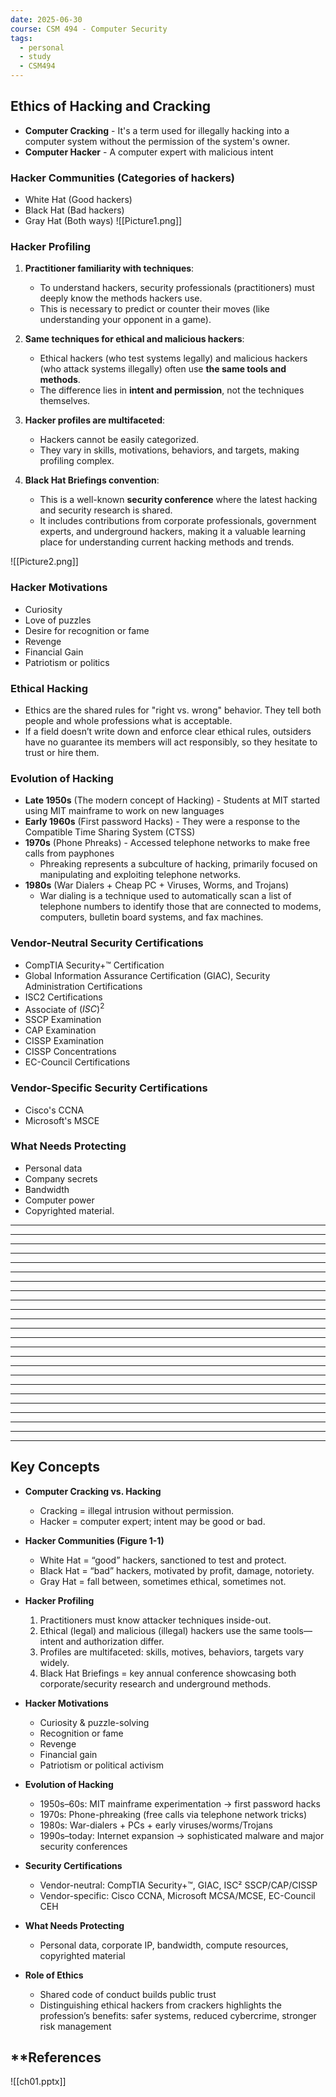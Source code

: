 ```yaml
---
date: 2025-06-30
course: CSM 494 - Computer Security
tags:
  - personal
  - study
  - CSM494
---
```


## **Ethics of Hacking and Cracking**

-  **Computer Cracking** - It's a term used for illegally hacking into a computer system without the permission of the system's owner.
- **Computer Hacker** - A computer expert with malicious intent

### **Hacker Communities (Categories of hackers)**

- White Hat (Good hackers)
- Black Hat (Bad hackers)
- Gray Hat (Both ways)
 ![[Picture1.png]]


### **Hacker Profiling**

1. **Practitioner familiarity with techniques**:
    - To understand hackers, security professionals (practitioners) must deeply know the methods hackers use.
    - This is necessary to predict or counter their moves (like understanding your opponent in a game).

2. **Same techniques for ethical and malicious hackers**:
    - Ethical hackers (who test systems legally) and malicious hackers (who attack systems illegally) often use **the same tools and methods**.
    - The difference lies in **intent and permission**, not the techniques themselves.

3. **Hacker profiles are multifaceted**:
    - Hackers cannot be easily categorized.
    - They vary in skills, motivations, behaviors, and targets, making profiling complex.

4. **Black Hat Briefings convention**:
    - This is a well-known **security conference** where the latest hacking and security research is shared.
    - It includes contributions from corporate professionals, government experts, and underground hackers, making it a valuable learning place for understanding current hacking methods and trends.

![[Picture2.png]]


### **Hacker Motivations**

- Curiosity
- Love of puzzles
- Desire for recognition or fame
- Revenge
- Financial Gain
- Patriotism or politics

### **Ethical Hacking**

- Ethics are the shared rules for "right vs. wrong" behavior. They tell both people and whole professions what is acceptable.
- If a field doesn’t write down and enforce clear ethical rules, outsiders have no guarantee its members will act responsibly, so they hesitate to trust or hire them.

### **Evolution of Hacking**

- **Late 1950s** (The modern concept of Hacking) - Students at MIT started using MIT mainframe to work on new languages
- **Early 1960s** (First password Hacks) - They were a response to the Compatible Time Sharing System (CTSS)
- **1970s** (Phone Phreaks) - Accessed telephone networks to make free calls from payphones
	- Phreaking represents a subculture of hacking, primarily focused on manipulating and exploiting telephone networks.
- **1980s** (War Dialers + Cheap PC + Viruses, Worms, and Trojans)
	- War dialing is a technique used to automatically scan a list of telephone numbers to identify those that are connected to modems, computers, bulletin board systems, and fax machines.

### **Vendor-Neutral Security Certifications**

- CompTIA Security+™ Certification
- Global Information Assurance Certification (GIAC), Security Administration Certifications
- ISC2 Certifications
- Associate of $(ISC)^2$ 
- SSCP Examination
- CAP Examination
- CISSP Examination
- CISSP Concentrations
- EC-Council Certifications

### **Vendor-Specific Security Certifications**

- Cisco's CCNA
- Microsoft's MSCE

### **What Needs Protecting**

- Personal data 
- Company secrets
- Bandwidth
- Computer power
- Copyrighted material.


---
---
---
---
---
---
---
---
---
---
---
---
---
---
---
---
---
---
---
---
---
---
---
---


## **Key Concepts**

- **Computer Cracking vs. Hacking**
    - Cracking = illegal intrusion without permission.
    - Hacker = computer expert; intent may be good or bad.

- **Hacker Communities (Figure 1-1)**
    - White Hat = “good” hackers, sanctioned to test and protect.    
    - Black Hat = “bad” hackers, motivated by profit, damage, notoriety.
    - Gray Hat = fall between, sometimes ethical, sometimes not.

- **Hacker Profiling**
    1. Practitioners must know attacker techniques inside-out.
    2. Ethical (legal) and malicious (illegal) hackers use the same tools—intent and authorization differ.
    3. Profiles are multifaceted: skills, motives, behaviors, targets vary widely.
    4. Black Hat Briefings = key annual conference showcasing both corporate/security research and underground methods.

- **Hacker Motivations**
    - Curiosity & puzzle-solving
    - Recognition or fame
    - Revenge
    - Financial gain
    - Patriotism or political activism

- **Evolution of Hacking**
    - 1950s–60s: MIT mainframe experimentation → first password hacks
    - 1970s: Phone-phreaking (free calls via telephone network tricks)
    - 1980s: War-dialers + PCs + early viruses/worms/Trojans
    - 1990s–today: Internet expansion → sophisticated malware and major security conferences

- **Security Certifications**
    - Vendor-neutral: CompTIA Security+™, GIAC, ISC² SSCP/CAP/CISSP
    - Vendor-specific: Cisco CCNA, Microsoft MCSA/MCSE, EC-Council CEH

- **What Needs Protecting**
    - Personal data, corporate IP, bandwidth, compute resources, copyrighted material

- **Role of Ethics**
    - Shared code of conduct builds public trust
    - Distinguishing ethical hackers from crackers highlights the profession’s benefits: safer systems, reduced cybercrime, stronger risk management

## **References

![[ch01.pptx]]

